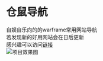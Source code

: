 # 仓鼠导航
自娱自乐向的的warframe常用网站导航    
若发现新的好用网站会在日后更新   
感兴趣可以访问[链接](http://tenno.jibei66.com/)   
![项目效果图](https://github.com/zrc1708/TennoNavigation/blob/master/img.png)
